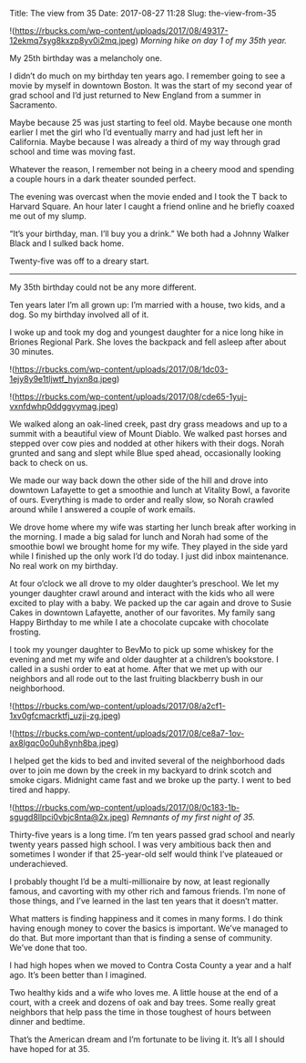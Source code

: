 Title: The view from 35
Date: 2017-08-27 11:28
Slug: the-view-from-35

!(https://rbucks.com/wp-content/uploads/2017/08/49317-12ekmq7syg8kxzp8yv0i2mq.jpeg)
*Morning hike on day 1 of my 35th year.*

My 25th birthday was a melancholy one.

I didn’t do much on my birthday ten years ago. I remember going to see a movie by myself in downtown Boston. It was the start of my second year of grad school and I’d just returned to New England from a summer in Sacramento.

Maybe because 25 was just starting to feel old. Maybe because one month earlier I met the girl who I’d eventually marry and had just left her in California. Maybe because I was already a third of my way through grad school and time was moving fast.

Whatever the reason, I remember not being in a cheery mood and spending a couple hours in a dark theater sounded perfect.

The evening was overcast when the movie ended and I took the T back to Harvard Square. An hour later I caught a friend online and he briefly coaxed me out of my slump.

“It’s your birthday, man. I’ll buy you a drink.” We both had a Johnny Walker Black and I sulked back home.

Twenty-five was off to a dreary start.

---

My 35th birthday could not be any more different.

Ten years later I’m all grown up: I’m married with a house, two kids, and a dog. So my birthday involved all of it.

I woke up and took my dog and youngest daughter for a nice long hike in Briones Regional Park. She loves the backpack and fell asleep after about 30 minutes.

!(https://rbucks.com/wp-content/uploads/2017/08/1dc03-1ejy8y9e1tljwtf_hyjxn8q.jpeg)

!(https://rbucks.com/wp-content/uploads/2017/08/cde65-1yuj-vxnfdwhp0ddggvymag.jpeg)

We walked along an oak-lined creek, past dry grass meadows and up to a summit with a beautiful view of Mount Diablo. We walked past horses and stepped over cow pies and nodded at other hikers with their dogs. Norah grunted and sang and slept while Blue sped ahead, occasionally looking back to check on us.

We made our way back down the other side of the hill and drove into downtown Lafayette to get a smoothie and lunch at Vitality Bowl, a favorite of ours. Everything is made to order and really slow, so Norah crawled around while I answered a couple of work emails.

We drove home where my wife was starting her lunch break after working in the morning. I made a big salad for lunch and Norah had some of the smoothie bowl we brought home for my wife. They played in the side yard while I finished up the only work I’d do today. I just did inbox maintenance. No real work on my birthday.

At four o’clock we all drove to my older daughter’s preschool. We let my younger daughter crawl around and interact with the kids who all were excited to play with a baby. We packed up the car again and drove to Susie Cakes in downtown Lafayette, another of our favorites. My family sang Happy Birthday to me while I ate a chocolate cupcake with chocolate frosting.

I took my younger daughter to BevMo to pick up some whiskey for the evening and met my wife and older daughter at a children’s bookstore. I called in a sushi order to eat at home. After that we met up with our neighbors and all rode out to the last fruiting blackberry bush in our neighborhood.

!(https://rbucks.com/wp-content/uploads/2017/08/a2cf1-1xv0gfcmacrktfj_uzjj-zg.jpeg)

!(https://rbucks.com/wp-content/uploads/2017/08/ce8a7-1ov-ax8lgqc0o0uh8ynh8ba.jpeg)

I helped get the kids to bed and invited several of the neighborhood dads over to join me down by the creek in my backyard to drink scotch and smoke cigars. Midnight came fast and we broke up the party. I went to bed tired and happy.

!(https://rbucks.com/wp-content/uploads/2017/08/0c183-1b-sgugd8llpci0vbjc8nta@2x.jpeg)
*Remnants of my first night of 35.*

Thirty-five years is a long time. I’m ten years passed grad school and nearly twenty years passed high school. I was very ambitious back then and sometimes I wonder if that 25-year-old self would think I’ve plateaued or underachieved.

I probably thought I’d be a multi-millionaire by now, at least regionally famous, and cavorting with my other rich and famous friends. I’m none of those things, and I’ve learned in the last ten years that it doesn’t matter.

What matters is finding happiness and it comes in many forms. I do think having enough money to cover the basics is important. We’ve managed to do that. But more important than that is finding a sense of community. We’ve done that too.

I had high hopes when we moved to Contra Costa County a year and a half ago. It’s been better than I imagined.

Two healthy kids and a wife who loves me. A little house at the end of a court, with a creek and dozens of oak and bay trees. Some really great neighbors that help pass the time in those toughest of hours between dinner and bedtime.

That’s the American dream and I’m fortunate to be living it. It’s all I should have hoped for at 35.